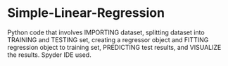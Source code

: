 # Simple-Linear-Regression
Python code that involves IMPORTING dataset, splitting dataset into TRAINING and TESTING set, creating a regressor object and FITTING regression object to training set, PREDICTING test results, and VISUALIZE the results.
Spyder IDE used.
